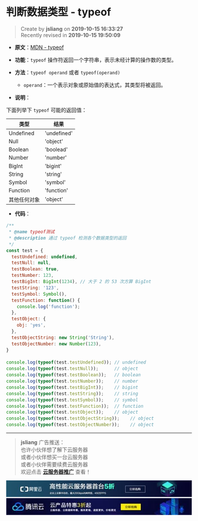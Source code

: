 判断数据类型 - typeof
===

> Create by **jsliang** on **2019-10-15 16:33:27**  
> Recently revised in **2019-10-15 19:50:09**

* **原文**：[MDN - typeof](https://developer.mozilla.org/zh-CN/docs/Web/JavaScript/Reference/Operators/typeof)

* **功能**：`typeof` 操作符返回一个字符串，表示未经计算的操作数的类型。

* **方法**：`typeof operand` 或者 `typeof(operand)`
  * `operand`：一个表示对象或原始值的表达式，其类型将被返回。

* **说明**：

下面列举下 `typeof` 可能的返回值：

| 类型 | 结果 |
| --- | --- |
| Undefined | 'undefined' |
| Null | 'object' |
| Boolean | 'boolead' |
| Number | 'number' |
| BigInt | 'bigint' |
| String | 'string' |
| Symbol | 'symbol' |
| Function | 'function' |
| 其他任何对象 | 'object' |

* **代码**：

```js
/**
 * @name typeof测试
 * @description 通过 typeof 检测各个数据类型的返回
 */
const test = {
  testUndefined: undefined,
  testNull: null,
  testBoolean: true,
  testNumber: 123,
  testBigInt: BigInt(1234), // 大于 2 的 53 次方算 BigInt
  testString: '123',
  testSymbol: Symbol(),
  testFunction: function() {
    console.log('function');
  },
  testObject: {
    obj: 'yes',
  },
  testObjectString: new String('String'),
  testObjectNumber: new Number(123),
}

console.log(typeof(test.testUndefined)); // undefined
console.log(typeof(test.testNull));      // object
console.log(typeof(test.testBoolean));   // boolean
console.log(typeof(test.testNumber));    // number
console.log(typeof(test.testBigInt));    // bigint
console.log(typeof(test.testString));    // string
console.log(typeof(test.testSymbol));    // symbol
console.log(typeof(test.testFunction));  // function
console.log(typeof(test.testObject));    // object
console.log(typeof(test.testObjectString));    // object
console.log(typeof(test.testObjectNumber));    // object
```

---

> **jsliang** 广告推送：  
> 也许小伙伴想了解下云服务器  
> 或者小伙伴想买一台云服务器  
> 或者小伙伴需要续费云服务器  
> 欢迎点击 **[云服务器推广](https://github.com/LiangJunrong/document-library/blob/master/other-library/Monologue/%E7%A8%B3%E9%A3%9F%E8%89%B0%E9%9A%BE.md)** 查看！

[![图](../../../../public-repertory/img/z-small-seek-ali-3.jpg)](https://promotion.aliyun.com/ntms/act/qwbk.html?userCode=w7hismrh)
[![图](../../../../public-repertory/img/z-small-seek-tencent-2.jpg)](https://cloud.tencent.com/redirect.php?redirect=1014&cps_key=49f647c99fce1a9f0b4e1eeb1be484c9&from=console)


